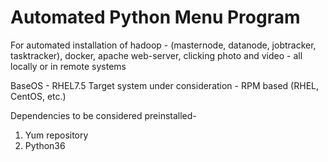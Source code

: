 # Automated Python Menu Program 

For automated installation of hadoop - (masternode, datanode, jobtracker, tasktracker), docker, apache web-server, clicking photo and video - all locally or in remote systems

BaseOS - RHEL7.5
Target system under consideration - RPM based (RHEL, CentOS, etc.)

Dependencies to be considered preinstalled-
1. Yum repository
2. Python36
